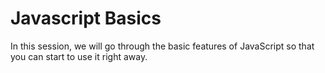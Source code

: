 # Javascript Basics

In this session, we will go through the basic features of JavaScript so that you can start to use it right away.